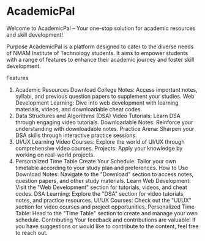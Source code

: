 # AcademicPal
Welcome to AcademicPal – Your one-stop solution for academic resources and skill development!

Purpose
AcademicPal is a platform designed to cater to the diverse needs of NMAM Institute of Technology students. It aims to empower students with a range of features to enhance their academic journey and foster skill development.

Features
1. Academic Resources
Download College Notes: Access important notes, syllabi, and previous question papers to supplement your studies.
Web Development Learning: Dive into web development with learning materials, videos, and downloadable cheat codes.
2. Data Structures and Algorithms (DSA)
Video Tutorials: Learn DSA through engaging video tutorials.
Downloadable Notes: Reinforce your understanding with downloadable notes.
Practice Arena: Sharpen your DSA skills through interactive practice sessions.
3. UI/UX Learning
Video Courses: Explore the world of UI/UX through comprehensive video courses.
Projects: Apply your knowledge by working on real-world projects.
4. Personalized Time Table
Create Your Schedule: Tailor your own timetable according to your study plan and preferences.
How to Use
Download Notes: Navigate to the "Download" section to access notes, question papers, and other study materials.
Learn Web Development: Visit the "Web Development" section for tutorials, videos, and cheat codes.
DSA Learning: Explore the "DSA" section for video tutorials, notes, and practice resources.
UI/UX Courses: Check out the "UI/UX" section for video courses and project opportunities.
Personalized Time Table: Head to the "Time Table" section to create and manage your own schedule.
Contributing
Your feedback and contributions are valuable! If you have suggestions or would like to contribute to the content, feel free to reach out.
